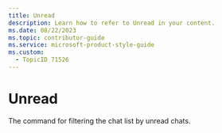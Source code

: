 ```yaml
---
title: Unread
description: Learn how to refer to Unread in your content.
ms.date: 08/22/2023
ms.topic: contributor-guide
ms.service: microsoft-product-style-guide
ms.custom:
  - TopicID 71526
---
```



# Unread

The command for filtering the chat list by unread chats.

